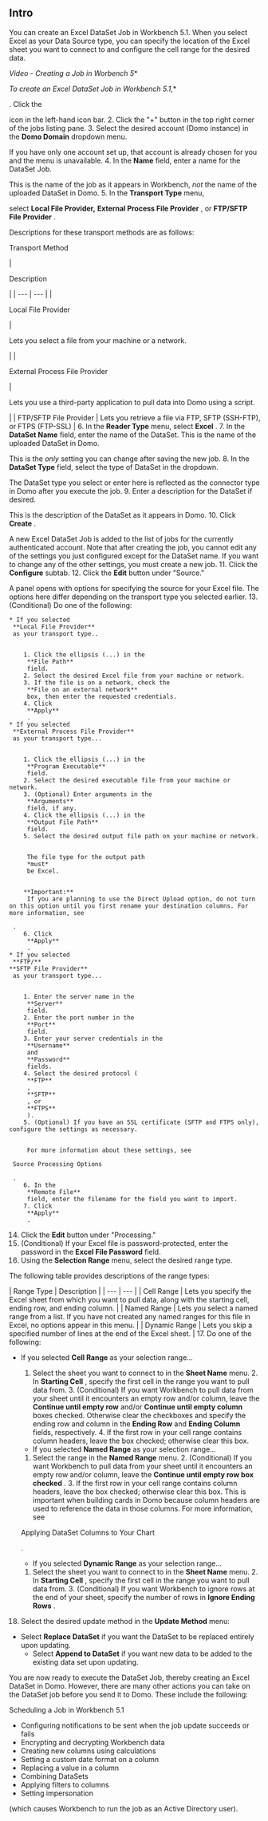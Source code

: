 

Intro
-------

You can create an Excel DataSet Job in Workbench 5.1. When you select Excel as your Data Source type, you can specify the location of the Excel sheet you want to connect to and configure the cell range for the desired data.

*Video - Creating a Job in Worbench 5**

*To create an Excel DataSet Job in Workbench 5.1,**

. Click the

icon in the left-hand icon bar.
2. Click the "+" button in the top right corner of the jobs listing pane.
3. Select the desired account (Domo instance) in the
 **Domo Domain**
 dropdown menu.


 If you have only one account set up, that account is already chosen for you and the menu is unavailable.
4. In the
 **Name**
 field, enter a name for the DataSet Job.


 This is the name of the job as it appears in Workbench,
 *not*
 the name of the uploaded DataSet in Domo.
5. In the
 **Transport Type**
 menu,

select
 **Local File Provider,**
**External Process File Provider**
 , or
 **FTP/SFTP File Provider**
 .


 Descriptions for these transport methods are as follows:

Transport Method

|

Description

|
| --- | --- |
|

Local File Provider

|

Lets you select a file from your machine or a network.

|
|

External Process File Provider

|

Lets you use a third-party application to pull data into Domo using a script.

|
|
 FTP/SFTP File Provider
  |
 Lets you retrieve a file via FTP, SFTP (SSH-FTP), or FTPS (FTP-SSL)
  |
6. In the
 **Reader Type**
 menu, select
 **Excel**
 .
7. In the
 **DataSet Name**
 field, enter the name of the DataSet. This is the name of the uploaded DataSet in Domo.


 This is the
 *only*
 setting you can change after saving the new job.
8. In the
 **DataSet Type**
 field, select the type of DataSet in the dropdown.


 The DataSet type you select or enter here is reflected as the connector type in Domo after you execute the job.
9. Enter a description for the DataSet if desired.


 This is the description of the DataSet as it appears in Domo.
10. Click
 **Create**
 .


 A new Excel DataSet Job is added to the list of jobs for the currently authenticated account. Note that after creating the job, you cannot edit any of the settings you just configured except for the DataSet name. If you want to change any of the other settings, you must create a new job.
11. Click the
 **Configure**
 subtab.
12. Click the
 **Edit**
 button under "Source."

A panel opens with options for specifying the source for your Excel file. The options here differ depending on the transport type you selected earlier.
13. (Conditional) Do one of the following:


	* If you selected
	 **Local File Provider**
	 as your transport type..


		1. Click the ellipsis (...) in the
		 **File Path**
		 field.
		2. Select the desired Excel file from your machine or network.
		3. If the file is on a network, check the
		 **File on an external network**
		 box, then enter the requested credentials.
		4. Click
		 **Apply**
		 .
	* If you selected
	 **External Process File Provider**
	 as your transport type...


		1. Click the ellipsis (...) in the
		 **Program Executable**
		 field.
		2. Select the desired executable file from your machine or network.
		3. (Optional) Enter arguments in the
		 **Arguments**
		 field, if any.
		4. Click the ellipsis (...) in the
		 **Output File Path**
		 field.
		5. Select the desired output file path on your machine or network.


		 The file type for the output path
		 *must*
		 be Excel.


		**Important:**
		 If you are planning to use the Direct Upload option, do not turn on this option until you first rename your destination columns. For more information, see

	 .
		6. Click
		 **Apply**
		 .
	* If you selected
	 **FTP/**
	**SFTP File Provider**
	 as your transport type...


		1. Enter the server name in the
		 **Server**
		 field.
		2. Enter the port number in the
		 **Port**
		 field.
		3. Enter your server credentials in the
		 **Username**
		 and
		 **Password**
		 fields.
		4. Select the desired protocol (
		 **FTP**
		 ,
		 **SFTP**
		 , or
		 **FTPS**
		 ).
		5. (Optional) If you have an SSL certificate (SFTP and FTPS only), configure the settings as necessary.


		 For more information about these settings, see

	 Source Processing Options

	 .
		6. In the
		 **Remote File**
		 field, enter the filename for the field you want to import.
		7. Click
		 **Apply**
		 .
14. Click the
 **Edit**
 button under "Processing."
15. (Conditional) If your Excel file is password-protected, enter the password in the
 **Excel File Password**
 field.
16. Using the
 **Selection Range**
 menu, select the desired range type.


 The following table provides descriptions of the range types:


|
 Range Type
  |
 Description
  |
| --- | --- |
|
 Cell Range
  |
 Lets you specify the Excel sheet from which you want to pull data, along with the starting cell, ending row, and ending column.
  |
|
 Named Range
  |
 Lets you select a named range from a list. If you have not created any named ranges for this file in Excel, no options appear in this menu.
  |
|
 Dynamic Range
  |
 Lets you skip a specified number of lines at the end of the Excel sheet.
  |
17. Do one of the following:

* If you selected
	 **Cell Range**
	 as your selection range...

	1. Select the sheet you want to connect to in the
		 **Sheet Name**
		 menu.
		2. In
		 **Starting Cell**
		 , specify the first cell in the range you want to pull data from.
		3. (Conditional) If you want Workbench to pull data from your sheet until it encounters an empty row and/or column, leave the
		 **Continue until empty row**
		 and/or
		 **Continue until empty column**
		 boxes checked. Otherwise clear the checkboxes and specify the ending row and column in the
		 **Ending Row**
		 and
		 **Ending Column**
		 fields, respectively.
		4. If the first row in your cell range contains column headers, leave the box checked; otherwise clear this box.
	* If you selected
	 **Named Range**
	 as your selection range...

	1. Select the range in the
		 **Named Range**
		 menu.
		2. (Conditional) If you want Workbench to pull data from your sheet until it encounters an empty row and/or column, leave the
		 **Continue until empty row box checked**
		 .
		3. If the first row in your cell range contains column headers, leave the box checked; otherwise clear this box. This is important when building cards in Domo because column headers are used to reference the data in those columns. For more information, see

	 Applying DataSet Columns to Your Chart

	 .
	* If you selected
	 **Dynamic Range**
	 as your selection range...

	1. Select the sheet you want to connect to in the
		 **Sheet Name**
		 menu.
		2. In
		 **Starting Cell**
		 , specify the first cell in the range you want to pull data from.
		3. (Conditional) If you want Workbench to ignore rows at the end of your sheet, specify the number of rows in
		 **Ignore Ending Rows**
		 .
18. Select the desired update method in the
 **Update Method**
 menu:

* Select
	 **Replace DataSet**
	 if you want the DataSet to be replaced entirely upon updating.
	* Select
	 **Append to DataSet**
	 if you want new data to be added to the existing data set upon updating.

You are now ready to execute the DataSet Job, thereby creating an Excel DataSet in Domo. However, there are many other actions you can take on the DataSet job before you send it to Domo. These include the following:

 Scheduling a Job in Workbench 5.1
* Configuring notifications to be sent when the job update succeeds or fails
* Encrypting and decrypting Workbench data
* Creating new columns using calculations
* Setting a custom date format on a column
* Replacing a value in a column
* Combining DataSets
* Applying filters to columns
* Setting impersonation

(which causes Workbench to run the job as an Active Directory user).


